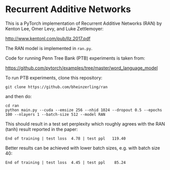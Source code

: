 # Recurrent Additive Networks

This is a PyTorch implementation of Recurrent Additive Networks (RAN) by Kenton Lee, 
Omer Levy, and Luke Zettlemoyer:

http://www.kentonl.com/pub/llz.2017.pdf

The RAN model is implemented in `ran.py`.


Code for running Penn Tree Bank (PTB) experiments is taken from:

https://github.com/pytorch/examples/tree/master/word_language_model


To run PTB experiments, clone this repository: 

```
git clone https://github.com/bheinzerling/ran
```

and then do:

```
cd ran
python main.py --cuda --emsize 256 --nhid 1024 --dropout 0.5 --epochs 100 --nlayers 1 --batch-size 512 --model RAN
```

This should result in a test set perplexity which roughly agrees with the RAN (tanh) result reported in the paper:

```
End of training | test loss  4.78 | test ppl   119.40
```

Better results can be achieved with lower batch sizes, e.g. with batch size 40:

```
End of training | test loss  4.45 | test ppl    85.24
```
